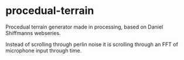 # procedual-terrain
Procedual terrain generator made in processing, based on Daniel Shiffmanns webseries.

Instead of scrolling through perlin noise it is scrolling through an FFT of microphone input through time.
